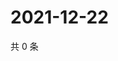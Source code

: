 # 2021-12-22

共 0 条

<!-- BEGIN WEIBO -->
<!-- 最后更新时间 Wed Dec 22 2021 00:18:15 GMT+0800 (China Standard Time) -->

<!-- END WEIBO -->
